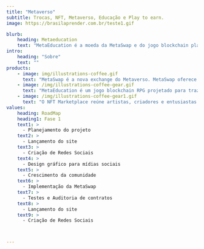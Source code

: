 ```yaml
---
title: "Metaverso"
subtitle: Trocas, NFT, Metaverso, Educação e Play to earn.
image: https://brasilaprender.com.br/teste1.gif

blurb:
    heading: Metaeducation
    text: "MetaEducation é a moeda da MetaSwap e do jogo blockchain play to earn MetaEducation, com trocas rápidas e de taxas baixas, jogadores do metaverso tem a exchange perfeita para acessar ganhos. "
intro:
    heading: "Sobre"
    text: ""
products:
    - image: img/illustrations-coffee.gif
      text: "MetaSwap é a nova exchange do Metaverso. MetaSwap oferece aos investidores e usuários do universo meta a capacidade de apostar em farms de pool de liquidez ou pools de token único, realizar trocas com baixas taxas. A MetaSwap pretende desenvolver o protocolo de trocas mais rápido e de menores taxas do universo."
    - image: /img/illustrations-coffee-gear.gif
      text: "MetaEducation é um jogo blockchain RPG projetado para trazer uma experiência virtual incrível para todos, com torneios e PVP os jogadores podem competir entre si por recompensas, adquirir novos NFT’s para acessar novas habilidades e poderes e construir e expandir seus mundos enquanto vivem reviravoltas históricas."
    - image: /img/illustrations-coffee-gear1.gif
      text: "O NFT Marketplace reúne artistas, criadores e entusiastas de criptomoedas em uma única plataforma para criar e negociar NFT’s do Meta Education e de outros criadores."
values:
    heading: RoadMap
    heading1: Fase 1
    text1: >
      - Planejamento do projeto
    text2: >  
      - Lançamento do site
    text3: >  
      - Criação de Redes Sociais
    text4: >  
      - Design gráfico para mídias sociais
    text5: >  
      - Crescimento da comunidade
    text6: >  
      - Implementação da MetaSwap
    text7: >  
      - Testes e Auditoria de contratos 
    text8: >  
      - Lançamento do site 
    text9: >  
      - Criação de Redes Sociais 



---
```


